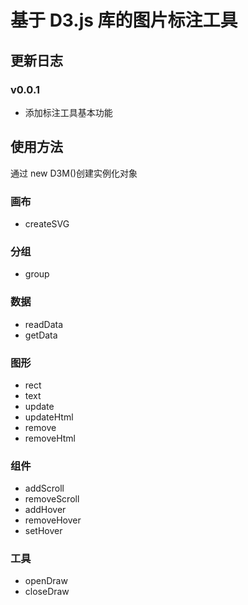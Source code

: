 # 基于 D3.js 库的图片标注工具

## 更新日志

### v0.0.1

- 添加标注工具基本功能

## 使用方法

通过 new D3M()创建实例化对象

### 画布

- createSVG

### 分组

- group

### 数据

- readData
- getData

### 图形

- rect
- text
- update
- updateHtml
- remove
- removeHtml

### 组件

- addScroll
- removeScroll
- addHover
- removeHover
- setHover

### 工具

- openDraw
- closeDraw
